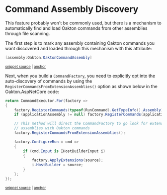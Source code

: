 # Command Assembly Discovery

This feature probably won't be commonly used, but there is a mechanism to automatically find and load Oakton commands from other assemblies through file scanning.

The first step is to mark any assembly containing Oakton commands you want discovered and loaded through this mechanism with this attribute:

<!-- snippet: sample_using_OaktonCommandAssemblyAttribute -->
<a id='snippet-sample_using_oaktoncommandassemblyattribute'></a>
```cs
[assembly:Oakton.OaktonCommandAssembly]
```
<sup><a href='https://github.com/JasperFx/alba/blob/master/src/AspNetCoreExtensionCommands/BuildCommand.cs#L4-L6' title='Snippet source file'>snippet source</a> | <a href='#snippet-sample_using_oaktoncommandassemblyattribute' title='Start of snippet'>anchor</a></sup>
<!-- endSnippet -->

Next, when you build a `CommandFactory`, you need to explicitly opt into the auto-discovery of commands by using the `RegisterCommandsFromExtensionAssemblies()` option as shown below in the Oakton.AspNetCore code:

<!-- snippet: sample_using_extension_assemblies -->
<a id='snippet-sample_using_extension_assemblies'></a>
```cs
return CommandExecutor.For(factory =>
{
    factory.RegisterCommands(typeof(RunCommand).GetTypeInfo().Assembly);
    if (applicationAssembly != null) factory.RegisterCommands(applicationAssembly);

    // This method will direct the CommandFactory to go look for extension
    // assemblies with Oakton commands
    factory.RegisterCommandsFromExtensionAssemblies();

    factory.ConfigureRun = cmd =>
    {
        if (cmd.Input is IHostBuilderInput i)
        {
            factory.ApplyExtensions(source);
            i.HostBuilder = source;
        }
    };
});
```
<sup><a href='https://github.com/JasperFx/alba/blob/master/src/Oakton/CommandLineHostingExtensions.cs#L117-L136' title='Snippet source file'>snippet source</a> | <a href='#snippet-sample_using_extension_assemblies' title='Start of snippet'>anchor</a></sup>
<!-- endSnippet -->
